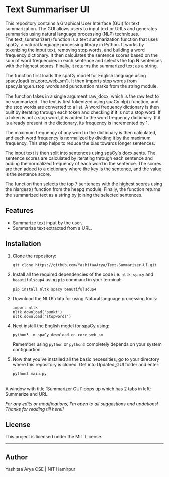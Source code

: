 # Text Summariser UI

This repository contains a Graphical User Interface (GUI) for text summarization. The GUI allows users to input text or URLs and generates summaries using natural language processing (NLP) techniques.
<br>
The text_summarizer() function is a text summarization function that uses spaCy, a natural language processing library in Python. It works by tokenizing the input text, removing stop words, and building a word frequency dictionary. It then calculates the sentence scores based on the sum of word frequencies in each sentence and selects the top N sentences with the highest scores. Finally, it returns the summarized text as a string.

The function first loads the spaCy model for English language using spacy.load('en_core_web_sm'). It then imports stop words from spacy.lang.en.stop_words and punctuation marks from the string module.

The function takes in a single argument raw_docx, which is the raw text to be summarized. The text is first tokenized using spaCy nlp() function, and the stop words are converted to a list. A word frequency dictionary is then built by iterating through each token and checking if it is not a stop word. If a token is not a stop word, it is added to the word frequency dictionary. If it is already present in the dictionary, its frequency is incremented by 1.

The maximum frequency of any word in the dictionary is then calculated, and each word frequency is normalized by dividing it by the maximum frequency. This step helps to reduce the bias towards longer sentences.

The input text is then split into sentences using spaCy's docx.sents. The sentence scores are calculated by iterating through each sentence and adding the normalized frequency of each word in the sentence. The scores are then added to a dictionary where the key is the sentence, and the value is the sentence score.

The function then selects the top 7 sentences with the highest scores using the nlargest() function from the heapq module. Finally, the function returns the summarized text as a string by joining the selected sentences.

## Features

- Summarize text input by the user.
- Summarize text extracted from a URL.

## Installation

1. Clone the repository:

   ```
   git clone https://github.com/YashitaaArya/Text-Summariser-UI.git
   ```
2. Install all the required dependencies of the code i.e. `nltk`, `spacy` and `beautifulsoup4` using `pip` command in your terminal:
   ```
   pip install nltk spacy beautifulsoup4
   ```
3. Download the NLTK data for using Natural language processing tools:
   ```
   import nltk
   nltk.download('punkt')
   nltk.download('stopwords')
   ```
4. Next install the English model for spaCy using:
   ```
   python3 -m spaCy download en_core_web_sm
   ```
   Remember using `python` or `python3` completely depends on your system configuartion.
5. Now that you've installed all the basic necessities, go to your directory where this repository is cloned. Get into Updated_GUI folder and enter:
   ```
   python3 main.py
   ```
<br>
A window with title `Summarizer GUI` pops up which has 2 tabs in left: Summarize and URL.

*For any edits or modifications, I'm open to all suggestions and updations! Thanks for reading till here!!*

## License
  This project is licensed under the MIT License.
  
---

## Author
 Yashitaa Arya
 CSE | NIT Hamirpur
